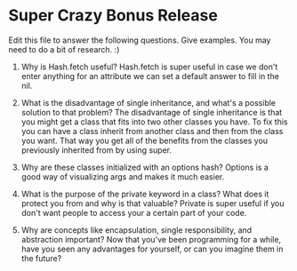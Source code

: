# Super Crazy Bonus Release

Edit this file to answer the following questions. Give examples. You may need to do a bit of research. :)

1. Why is Hash.fetch useful?
Hash.fetch is super useful in case we don't enter anything for an attribute we can set a default
answer to fill in the nil.

2. What is the disadvantage of single inheritance, and what's a possible solution to that problem?
The disadvantage of single inheritance is that you might get a class that fits into two other classes you have. To fix this you can have a class inherit from another class and then from the class you want. That way you get all of the benefits from the classes you previously inherited from by using super.

3. Why are these classes initialized with an options hash?
Options is a good way of visualizing args and makes it much easier.

4. What is the purpose of the private keyword in a class? What does it protect you from and why is that valuable?
Private is super useful if you don't want people to access your a certain part of your code.
 
5. Why are concepts like encapsulation, single responsibility, and abstraction important? Now that you've been programming for a while, have you seen any advantages for yourself, or can you imagine them in the future?

